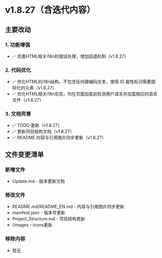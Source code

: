 # v1.8.27（含迭代内容）

## 主要改动

### 1. 功能增强

- ✅ 完善HTML相关i18n的错误处理，增加回退机制（v1.8.27）

### 2. 代码优化

- ✅ 优化HTML的i18n结构，不包含任何硬编码文本，使用 ID 属性标识需要国际化的元素（v1.8.27）
- ✅ 优化HTML相关i18n实现，均在页面加载前检测用户语言并加载相应的语言文件（v1.8.27）

### 3. 文档完善

- ✅ TODO 更新（v1.8.27）
- ✅ 更新项目结构文档（v1.8.27）
- ✅ README 内容与引用图片同步更新（v1.8.27）

## 文件变更清单

### 新增文件

- Update.md - 版本更新文档

### 修改文件

- README.md/README_EN.md - 内容与引用图片同步更新
- manifest.json - 版本号更新
- Project_Structure.md - 项目结构更新
- /images - icons更新

### 移除内容

- 暂无